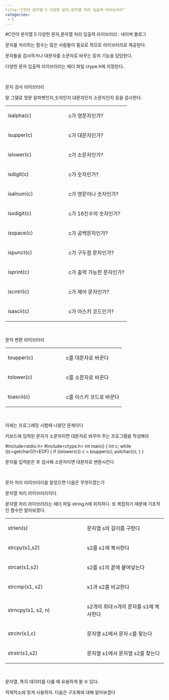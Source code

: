 ```yaml
---
title:"C언어 문자열 5 다양한 문자,문자열 처리 입출력 라이브러리"
categories:
 - C
---
```

#C언어 문자열 5 다양한 문자,문자열 처리 입출력 라이브러리 : 네이버 블로그
<div class="wrap_rabbit pcol2 _param(1) _postViewArea221562663966" id="post-view221562663966">
<!-- Rabbit HTML --><div class="se-viewer se-theme-default" lang="ko-KR">
<!-- SE_DOC_HEADER_END -->
<div class="se-main-container">
<div class="se-component se-text se-l-default" id="SE-86d50f55-24d6-4c6a-a608-0df3dc554050">
<div class="se-component-content">
<div class="se-section se-section-text se-l-default">
<div class="se-module se-module-text"><!-- SE-TEXT { --><p class="se-text-paragraph se-text-paragraph-align-" id="SE-d286af66-9b2f-4954-b65e-cbd285324918" style=""><span class="se-fs- se-ff-" id="SE-9c9fcdbc-493c-4a6c-8ec5-ab184520e8b5" style="">문자를 처리하는 함수는 많은 사람들이 필요로 하므로 라이브러리로 제공된다.</span></p><!-- } SE-TEXT --><!-- SE-TEXT { --><p class="se-text-paragraph se-text-paragraph-align-" id="SE-91a09284-431e-420e-bc68-27f5977b724e" style=""><span class="se-fs- se-ff-" id="SE-c68ae2b6-f7d1-4992-8343-adaea9d7b86f" style="">문자들을 검사하거나 대문자를 소문자로 바꾸는 등의 기능을 담당한다.</span></p><!-- } SE-TEXT --><!-- SE-TEXT { --><p class="se-text-paragraph se-text-paragraph-align-" id="SE-8aacf340-56a1-42ca-9c75-6bb01144beb6" style=""><span class="se-fs- se-ff-" id="SE-484eb2cd-6c1f-4586-98f2-e3188aa531e4" style="">다양한 문자 입출력 라이브러리는 헤더 파일 ctype.h에 지정된다.</span></p><!-- } SE-TEXT --><!-- SE-TEXT { --><p class="se-text-paragraph se-text-paragraph-align-" id="SE-db6f0d2a-752c-4e42-bb61-2dda27dcc353" style=""><span class="se-fs- se-ff-" id="SE-41c1a9c1-e6ca-4a4f-bce8-4495792a06c5" style="">​</span></p><!-- } SE-TEXT --><!-- SE-TEXT { --><p class="se-text-paragraph se-text-paragraph-align-" id="SE-cb7df251-b400-48a5-a739-0b643a984645" style=""><span class="se-fs- se-ff-" id="SE-0ec4a44a-8a8b-40cc-89fd-9845d63d03f5" style="">문자 검사 라이브러리</span></p><!-- } SE-TEXT --><!-- SE-TEXT { --><p class="se-text-paragraph se-text-paragraph-align-" id="SE-9cf13906-4f4e-419d-84b8-75f733d899d3" style=""><span class="se-fs- se-ff-" id="SE-8191ba38-6e3c-4f67-aac1-94f5f9652278" style="">말 그댈로 영문 알파벳인지,숫자인지 대문자인지 소문자인지 등을 검사한다.</span></p><!-- } SE-TEXT --></div>
</div>
</div>
</div> <div class="se-component se-table se-l-default" id="SE-7e7d48e0-8591-49f1-9db5-be39c1ec5b6a">
<div class="se-component-content">
<div class="se-section se-section-table se-l-default se-section-align-" style="width: 100%;">
<div class="se-table-container">
<table class="se-table-content" style="">
<tbody><tr class="se-tr"><td class="se-cell" colspan="1" rowspan="1" style="width: 50.0%; height: 43.0px;  "><div class="se-module se-module-text"><p class="se-text-paragraph se-text-paragraph-align-" id="SE-1d3a876c-0e31-4d6d-b6c1-252c3f953a92" style=""><span class="se-fs- se-ff-" id="SE-6b10dda3-6d5f-4e4b-8f6d-fc1bb0cc4661" style="">isalpha(c)</span></p></div></td><td class="se-cell" colspan="1" rowspan="1" style="width: 50.0%; height: 43.0px;  "><div class="se-module se-module-text"><p class="se-text-paragraph se-text-paragraph-align-" id="SE-24ceaa22-a2bd-49b3-bb4a-b2ed5140a6cb" style=""><span class="se-fs- se-ff-" id="SE-7502eff6-181f-4996-a06e-1c6f99c2e614" style="">c가 영문자인가?</span></p></div></td></tr><tr class="se-tr"><td class="se-cell" colspan="1" rowspan="1" style="width: 50.0%; height: 43.0px;  "><div class="se-module se-module-text"><p class="se-text-paragraph se-text-paragraph-align-" id="SE-9fb968ab-90f6-4c01-ad5d-2ab357d85147" style=""><span class="se-fs- se-ff-" id="SE-09223ea5-6d72-4d4d-9571-9d8f7044807c" style="">isupper(c)</span></p></div></td><td class="se-cell" colspan="1" rowspan="1" style="width: 50.0%; height: 43.0px;  "><div class="se-module se-module-text"><p class="se-text-paragraph se-text-paragraph-align-" id="SE-8ede7238-c6a7-4595-ab68-f3f8819bdfda" style=""><span class="se-fs- se-ff-" id="SE-71a04678-2fe1-45b9-8386-8a5ff0514187" style="">c가 대문자인가?</span></p></div></td></tr><tr class="se-tr"><td class="se-cell" colspan="1" rowspan="1" style="width: 50.0%; height: 43.0px;  "><div class="se-module se-module-text"><p class="se-text-paragraph se-text-paragraph-align-" id="SE-06237fc0-ec95-4f4d-8829-3d81ba87e336" style=""><span class="se-fs- se-ff-" id="SE-455a2d33-8906-4d28-a276-d1d5eecd05d3" style="">islower(c)</span></p></div></td><td class="se-cell" colspan="1" rowspan="1" style="width: 50.0%; height: 43.0px;  "><div class="se-module se-module-text"><p class="se-text-paragraph se-text-paragraph-align-" id="SE-bd976930-122c-4044-8814-e78e602e134d" style=""><span class="se-fs- se-ff-" id="SE-efe496d2-709b-47cc-8628-b468821f2e86" style="">c가 소문자인가?</span></p></div></td></tr><tr class="se-tr"><td class="se-cell" colspan="1" rowspan="1" style="width: 50.0%; height: 43.0px;  "><div class="se-module se-module-text"><p class="se-text-paragraph se-text-paragraph-align-" id="SE-dfcd54b2-4368-4d93-a782-ce60502af9a8" style=""><span class="se-fs- se-ff-" id="SE-fc35a2bf-3f6c-4459-93d1-4c74465e30ba" style="">isdigit(c)</span></p></div></td><td class="se-cell" colspan="1" rowspan="1" style="width: 50.0%; height: 43.0px;  "><div class="se-module se-module-text"><p class="se-text-paragraph se-text-paragraph-align-" id="SE-7e562336-7f68-4dcd-a6c3-1bbfd6f45cfd" style=""><span class="se-fs- se-ff-" id="SE-b5c9d55b-8357-4a5f-9c62-5e4595fb1e25" style="">c가 숫자인가?</span></p></div></td></tr><tr class="se-tr"><td class="se-cell" colspan="1" rowspan="1" style="width: 50.0%; height: 43.0px;  "><div class="se-module se-module-text"><p class="se-text-paragraph se-text-paragraph-align-" id="SE-0660d229-731c-4bc7-bba0-50bbbbd1c069" style=""><span class="se-fs- se-ff-" id="SE-b4e773c6-d2f7-464e-8ba8-f8901e7a9d06" style="">isalnum(c)</span></p></div></td><td class="se-cell" colspan="1" rowspan="1" style="width: 50.0%; height: 43.0px;  "><div class="se-module se-module-text"><p class="se-text-paragraph se-text-paragraph-align-" id="SE-79f95bf4-7b31-4177-888b-39b4aff3df21" style=""><span class="se-fs- se-ff-" id="SE-94c0def7-5440-4e2e-be32-24552e4ec460" style="">c가 영문이나 숫자인가?</span></p></div></td></tr><tr class="se-tr"><td class="se-cell" colspan="1" rowspan="1" style="width: 50.0%; height: 43.0px;  "><div class="se-module se-module-text"><p class="se-text-paragraph se-text-paragraph-align-" id="SE-652bda79-e0d0-4a28-9b81-687461bcda38" style=""><span class="se-fs- se-ff-" id="SE-19bb572b-7bd0-41e0-9038-b67ff952e3c7" style="">isxdigit(c)</span></p></div></td><td class="se-cell" colspan="1" rowspan="1" style="width: 50.0%; height: 43.0px;  "><div class="se-module se-module-text"><p class="se-text-paragraph se-text-paragraph-align-" id="SE-a3d35e7f-f073-4e94-9ce2-da049d891519" style=""><span class="se-fs- se-ff-" id="SE-89451c31-4e1e-40ea-816f-9b1b702cfee9" style="">c가 16진수의 숫자인가?</span></p></div></td></tr><tr class="se-tr"><td class="se-cell" colspan="1" rowspan="1" style="width: 50.0%; height: 43.0px;  "><div class="se-module se-module-text"><p class="se-text-paragraph se-text-paragraph-align-" id="SE-5eba4716-b22d-4af0-81e6-0aff51fe4d87" style=""><span class="se-fs- se-ff-" id="SE-71991def-48d4-48b5-9584-1776adb40fef" style="">isspace(c)</span></p></div></td><td class="se-cell" colspan="1" rowspan="1" style="width: 50.0%; height: 43.0px;  "><div class="se-module se-module-text"><p class="se-text-paragraph se-text-paragraph-align-" id="SE-6a632b3d-0798-4da0-b057-6d6bfe9c301a" style=""><span class="se-fs- se-ff-" id="SE-4e2e4d6f-71ef-4ef9-b69a-593fd0380dee" style="">c가 공백문자인가?</span></p></div></td></tr><tr class="se-tr"><td class="se-cell" colspan="1" rowspan="1" style="width: 50.0%; height: 43.0px;  "><div class="se-module se-module-text"><p class="se-text-paragraph se-text-paragraph-align-" id="SE-ec622ada-ab6f-4323-a12b-af3288250fb9" style=""><span class="se-fs- se-ff-" id="SE-c3efc3a0-5976-4a15-9708-d3f6ae70ae93" style="">ispunct(c)</span></p></div></td><td class="se-cell" colspan="1" rowspan="1" style="width: 50.0%; height: 43.0px;  "><div class="se-module se-module-text"><p class="se-text-paragraph se-text-paragraph-align-" id="SE-cbf15e0f-d073-4c23-9c60-819ee8c4cdc8" style=""><span class="se-fs- se-ff-" id="SE-619c7ba2-12ff-4c74-8076-8b7692b90330" style="">c가 구두점 문자인가?</span></p></div></td></tr><tr class="se-tr"><td class="se-cell" colspan="1" rowspan="1" style="width: 50.0%; height: 43.0px;  "><div class="se-module se-module-text"><p class="se-text-paragraph se-text-paragraph-align-" id="SE-1c38f9eb-5452-4966-b5b6-50a6171efc07" style=""><span class="se-fs- se-ff-" id="SE-45ca1f0d-4116-4a09-ac8e-b2f3e2ecec1a" style="">isprint(c)</span></p></div></td><td class="se-cell" colspan="1" rowspan="1" style="width: 50.0%; height: 43.0px;  "><div class="se-module se-module-text"><p class="se-text-paragraph se-text-paragraph-align-" id="SE-7a488637-6f7f-41c1-98b3-c12d5c28b0a8" style=""><span class="se-fs- se-ff-" id="SE-e2385f1f-f9c0-4514-95ad-21ec261b272b" style="">c가 출력 가능한 문자인가?</span></p></div></td></tr><tr class="se-tr"><td class="se-cell" colspan="1" rowspan="1" style="width: 50.0%; height: 43.0px;  "><div class="se-module se-module-text"><p class="se-text-paragraph se-text-paragraph-align-" id="SE-7f0429c8-f055-44ff-b0ff-33bce4ad1cd6" style=""><span class="se-fs- se-ff-" id="SE-5db7c06c-2706-4034-95a7-ea94a5d70f1a" style="">iscntrl(c)</span></p></div></td><td class="se-cell" colspan="1" rowspan="1" style="width: 50.0%; height: 43.0px;  "><div class="se-module se-module-text"><p class="se-text-paragraph se-text-paragraph-align-" id="SE-d32a9ad7-6f7a-46d6-83ea-68103ad60c10" style=""><span class="se-fs- se-ff-" id="SE-f01bc20e-b26f-4640-a38b-d9ef3e0fb615" style="">c가 제어 문자인가?</span></p></div></td></tr><tr class="se-tr"><td class="se-cell" colspan="1" rowspan="1" style="width: 50.0%; height: 43.0px;  "><div class="se-module se-module-text"><p class="se-text-paragraph se-text-paragraph-align-" id="SE-ba59d08b-c2d6-4d01-b0e4-26f7a644a441" style=""><span class="se-fs- se-ff-" id="SE-ec1d216f-4f13-45cf-99ea-bf856803ebe3" style="">isascii(c)</span></p></div></td><td class="se-cell" colspan="1" rowspan="1" style="width: 50.0%; height: 43.0px;  "><div class="se-module se-module-text"><p class="se-text-paragraph se-text-paragraph-align-" id="SE-8d2c74fa-1b50-4961-b28b-b61c0d432d97" style=""><span class="se-fs- se-ff-" id="SE-c0d46682-59c6-423a-aa72-75cdf02c3268" style="">c가 아스키 코드인가?</span></p></div></td></tr></tbody>
</table>
</div>
</div>
</div>
<script class="__se_module_data" data-module='{"type":"v2_table", "id" : "SE-7e7d48e0-8591-49f1-9db5-be39c1ec5b6a", "data": { "columnCount" : "3" }}' type="text/data"></script>
</div> <div class="se-component se-text se-l-default" id="SE-a8ab67b1-a498-4324-bcc0-cc288b3df8a2">
<div class="se-component-content">
<div class="se-section se-section-text se-l-default">
<div class="se-module se-module-text"><!-- SE-TEXT { --><p class="se-text-paragraph se-text-paragraph-align-" id="SE-c5257c91-8952-44c7-9341-7780c805ac02" style=""><span class="se-fs- se-ff-" id="SE-7d0d6dcf-7bb3-4d3c-a41b-238aba051b47" style="">​</span></p><!-- } SE-TEXT --><!-- SE-TEXT { --><p class="se-text-paragraph se-text-paragraph-align-" id="SE-913bdf0b-c0b5-4668-a1cf-6170408786a4" style=""><span class="se-fs- se-ff-" id="SE-f76b43c1-9539-4f56-961e-9e2ceb59ccfd" style="">문자 변환 라이브러리</span></p><!-- } SE-TEXT --></div>
</div>
</div>
</div> <div class="se-component se-table se-l-default" id="SE-e2b2d085-dc0a-4c1a-8fdd-81da4ca8f41b">
<div class="se-component-content">
<div class="se-section se-section-table se-l-default se-section-align-" style="width: 100%;">
<div class="se-table-container">
<table class="se-table-content" style="">
<tbody><tr class="se-tr"><td class="se-cell" colspan="1" rowspan="1" style="width: 50.0%; height: 43.0px;  "><div class="se-module se-module-text"><p class="se-text-paragraph se-text-paragraph-align-" id="SE-6735f7a8-8d17-4099-9d5e-03399752ae91" style=""><span class="se-fs- se-ff-" id="SE-f7629039-777a-4052-b5b5-cf11408452e7" style="">toupper(c)</span></p></div></td><td class="se-cell" colspan="1" rowspan="1" style="width: 50.0%; height: 43.0px;  "><div class="se-module se-module-text"><p class="se-text-paragraph se-text-paragraph-align-" id="SE-3be807ca-ba99-4041-aa3c-9c0020ec24e5" style=""><span class="se-fs- se-ff-" id="SE-c1bc6e3e-ab60-4a8b-80b7-47cef765bb74" style="">c를 대문자로 바꾼다</span></p></div></td></tr><tr class="se-tr"><td class="se-cell" colspan="1" rowspan="1" style="width: 50.0%; height: 43.0px;  "><div class="se-module se-module-text"><p class="se-text-paragraph se-text-paragraph-align-" id="SE-2dce4e23-fe17-48bf-8fe7-b5d8ea666131" style=""><span class="se-fs- se-ff-" id="SE-7c84c3fa-5234-48d3-a709-06f46e872fa2" style="">tolower(c)</span></p></div></td><td class="se-cell" colspan="1" rowspan="1" style="width: 50.0%; height: 43.0px;  "><div class="se-module se-module-text"><p class="se-text-paragraph se-text-paragraph-align-" id="SE-f0a17306-0a8e-4177-b46b-4bab2a034f1a" style=""><span class="se-fs- se-ff-" id="SE-0e9da80f-f657-4bd1-933e-6efe7a9fd9d1" style="">c를 소문자로 바꾼다</span></p></div></td></tr><tr class="se-tr"><td class="se-cell" colspan="1" rowspan="1" style="width: 50.0%; height: 43.0px;  "><div class="se-module se-module-text"><p class="se-text-paragraph se-text-paragraph-align-" id="SE-6e4d3a29-c69c-4ef8-8d2a-0d644e5fa2ad" style=""><span class="se-fs- se-ff-" id="SE-1ae9de62-2031-464a-9938-5be785b31189" style="">toascii(c)</span></p></div></td><td class="se-cell" colspan="1" rowspan="1" style="width: 50.0%; height: 43.0px;  "><div class="se-module se-module-text"><p class="se-text-paragraph se-text-paragraph-align-" id="SE-fff4af01-48c2-4b1b-87ca-396a877ffb46" style=""><span class="se-fs- se-ff-" id="SE-7ebf1a3b-c8a7-4e16-acaf-1fa8c44c8083" style="">c를 아스키 코드로 바꾼다</span></p></div></td></tr></tbody>
</table>
</div>
</div>
</div>
<script class="__se_module_data" data-module='{"type":"v2_table", "id" : "SE-e2b2d085-dc0a-4c1a-8fdd-81da4ca8f41b", "data": { "columnCount" : "3" }}' type="text/data"></script>
</div> <div class="se-component se-text se-l-default" id="SE-f2b96932-b515-46a8-9e90-fd09a16b6ad8">
<div class="se-component-content">
<div class="se-section se-section-text se-l-default">
<div class="se-module se-module-text"><!-- SE-TEXT { --><p class="se-text-paragraph se-text-paragraph-align-" id="SE-0b79678d-3eea-4233-b672-944f1a961437" style=""><span class="se-fs- se-ff-" id="SE-601608be-43b9-4a38-b08b-192abfe2bcb0" style="">​</span></p><!-- } SE-TEXT --><!-- SE-TEXT { --><p class="se-text-paragraph se-text-paragraph-align-" id="SE-e1ecaa35-615a-4e39-9b53-74c01bc1f3b0" style=""><span class="se-fs- se-ff-" id="SE-4e4e8f37-ebb3-43c1-9134-765eaade1164" style="">아래는 프로그래밍 시험때 나왔던 문제이다</span></p><!-- } SE-TEXT --><!-- SE-TEXT { --><p class="se-text-paragraph se-text-paragraph-align-" id="SE-8ffcb402-a616-45a8-b78e-625446090a8a" style=""><span class="se-fs- se-ff-" id="SE-9e4ae76b-8f4f-41e8-8ce0-a460ad1a9aee" style="">키보드에 입력된 문자가 소문자이면 대문자로 바꾸어 주는 프로그램을 작성해라</span></p><!-- } SE-TEXT --></div>
</div>
</div>
</div> <div class="se-component se-code se-l-default" id="SE-aed7c92e-5a20-421b-9c21-8a10c8fadbce">
<div class="se-component-content">
<div class="se-section se-section-code se-l-default">
<div class="se-module se-module-code se-fs-fs13">
<div class="se-code-source">
<div class="__se_code_view language-javascript">#include&lt;stdio.h&gt;
#include&lt;ctype.h&gt;
int main() {
	int c;
	while ((c=getchar())!=EOF)
	{
		if (islower(c))
			c = toupper(c);
		putchar(c);
	}
}</div>
</div>
</div>
</div>
</div>
<script class="__se_module_data" data-module='{"type":"v2_code", "id" : "SE-aed7c92e-5a20-421b-9c21-8a10c8fadbce"}' type="text/data"></script>
</div> <div class="se-component se-text se-l-default" id="SE-d83005fe-5e5e-4380-9a36-3439b034f1ea">
<div class="se-component-content">
<div class="se-section se-section-text se-l-default">
<div class="se-module se-module-text"><!-- SE-TEXT { --><p class="se-text-paragraph se-text-paragraph-align-" id="SE-2336f325-a168-42bf-9dbf-1a3177e434a1" style=""><span class="se-fs- se-ff-" id="SE-b5cf5254-2d64-4236-b74d-47c31604e010" style="">문자를 입력받은 후 검사해 소문자이면 대문자로 변환시킨다</span></p><!-- } SE-TEXT --><!-- SE-TEXT { --><p class="se-text-paragraph se-text-paragraph-align-" id="SE-fe692ac9-93d4-4840-bd0d-0664c4f2e96c" style=""><span class="se-fs- se-ff-" id="SE-8512c47e-5c05-4046-8b57-3e206e9261c8" style="">​</span></p><!-- } SE-TEXT --><!-- SE-TEXT { --><p class="se-text-paragraph se-text-paragraph-align-" id="SE-7689eb53-68fd-4d7b-95ec-f99e38d0f58d" style=""><span class="se-fs- se-ff-" id="SE-5f5f3a09-933b-43f6-841e-423003bfc555" style="">문자 처리 라이브러리을 알았으면 다음은 무엇이겠는가</span></p><!-- } SE-TEXT --><!-- SE-TEXT { --><p class="se-text-paragraph se-text-paragraph-align-" id="SE-74964e4a-915a-44f4-8a32-0d0c340bfd74" style=""><span class="se-fs- se-ff-" id="SE-63ad769c-e94c-4185-9c7e-e6ac1242796a" style="">문자열 처리 라이브러리이다.</span></p><!-- } SE-TEXT --><!-- SE-TEXT { --><p class="se-text-paragraph se-text-paragraph-align-" id="SE-1a76eac4-49f0-44e2-a9f9-842777a2d7a5" style=""><span class="se-fs- se-ff-" id="SE-387297ef-7b5f-47bf-addb-b8ba7f9532c7" style="">문자열 처리 라이브러리는 헤더 파일 string.h에 위치하다. 또 복잡하기 때문에 기초적인 함수만 알아보겠다.</span></p><!-- } SE-TEXT --></div>
</div>
</div>
</div> <div class="se-component se-table se-l-default" id="SE-56d1b479-fa1f-4c7e-9a48-42728dbc5918">
<div class="se-component-content">
<div class="se-section se-section-table se-l-default se-section-align-" style="width: 100%;">
<div class="se-table-container">
<table class="se-table-content" style="">
<tbody><tr class="se-tr"><td class="se-cell" colspan="1" rowspan="1" style="width: 50.0%; height: 43.0px;  "><div class="se-module se-module-text"><p class="se-text-paragraph se-text-paragraph-align-" id="SE-b3ac8351-c1a3-40fb-aaeb-1c50ce6421c4" style=""><span class="se-fs- se-ff-" id="SE-369dd5d4-767b-48e2-abcd-9b091940f267" style="">strlen(s)</span></p></div></td><td class="se-cell" colspan="1" rowspan="1" style="width: 50.0%; height: 43.0px;  "><div class="se-module se-module-text"><p class="se-text-paragraph se-text-paragraph-align-" id="SE-ffbb8208-c8e2-4162-9aee-c056646135ff" style=""><span class="se-fs- se-ff-" id="SE-537b5791-667d-4fa8-9eaa-6d492f948553" style="">문자열 s의 길이를 구한다</span></p></div></td></tr><tr class="se-tr"><td class="se-cell" colspan="1" rowspan="1" style="width: 50.0%; height: 43.0px;  "><div class="se-module se-module-text"><p class="se-text-paragraph se-text-paragraph-align-" id="SE-7238d2bb-8189-4cdb-9ff9-47d5e5c3d7ae" style=""><span class="se-fs- se-ff-" id="SE-80c213a4-43c8-4f09-bb88-ee556450ca91" style="">strcpy(s1,s2)</span></p></div></td><td class="se-cell" colspan="1" rowspan="1" style="width: 50.0%; height: 43.0px;  "><div class="se-module se-module-text"><p class="se-text-paragraph se-text-paragraph-align-" id="SE-b14adbfa-a272-43ef-8c5f-62ca25cdae8f" style=""><span class="se-fs- se-ff-" id="SE-c04490d6-1170-42a3-b1df-2f33a0000a7b" style="">s2를 s1에 복사한다</span></p></div></td></tr><tr class="se-tr"><td class="se-cell" colspan="1" rowspan="1" style="width: 50.0%; height: 43.0px;  "><div class="se-module se-module-text"><p class="se-text-paragraph se-text-paragraph-align-" id="SE-a7c293c9-341b-471c-9487-229ba8b2d772" style=""><span class="se-fs- se-ff-" id="SE-7c28edad-4922-4d92-8ab3-d9233f320e2c" style="">strcat(s1,s2)</span></p></div></td><td class="se-cell" colspan="1" rowspan="1" style="width: 50.0%; height: 43.0px;  "><div class="se-module se-module-text"><p class="se-text-paragraph se-text-paragraph-align-" id="SE-702611e3-c5da-4d11-88d3-8762cd2d8d32" style=""><span class="se-fs- se-ff-" id="SE-9db3a4a3-5eea-40c1-9865-86f2124a1e84" style="">s2를 s1의 끝에 붙여넣는다</span></p></div></td></tr><tr class="se-tr"><td class="se-cell" colspan="1" rowspan="1" style="width: 50.0%; height: 43.0px;  "><div class="se-module se-module-text"><p class="se-text-paragraph se-text-paragraph-align-" id="SE-ccc3fa20-0d22-41c2-839d-04fadfffe256" style=""><span class="se-fs- se-ff-" id="SE-685bd064-f3d3-4627-b781-333d5b51a3fa" style="">strcmp(s1, s2)</span></p></div></td><td class="se-cell" colspan="1" rowspan="1" style="width: 50.0%; height: 43.0px;  "><div class="se-module se-module-text"><p class="se-text-paragraph se-text-paragraph-align-" id="SE-97ceb5c1-cbc6-4c79-a82b-89db3d2a2d4f" style=""><span class="se-fs- se-ff-" id="SE-f16a7529-bf5f-4333-9aaa-a29018ca3c18" style="">s1과 s2를 비교한다</span></p></div></td></tr><tr class="se-tr"><td class="se-cell" colspan="1" rowspan="1" style="width: 50.0%; height: 43.0px;  "><div class="se-module se-module-text"><p class="se-text-paragraph se-text-paragraph-align-" id="SE-3cdd405d-6a52-4f6d-b8d8-5191d03f67b9" style=""><span class="se-fs- se-ff-" id="SE-ad83b624-17fd-4818-bdf9-37e81c4468cb" style="">strncpy(s1, s2, n)</span></p></div></td><td class="se-cell" colspan="1" rowspan="1" style="width: 50.0%; height: 43.0px;  "><div class="se-module se-module-text"><p class="se-text-paragraph se-text-paragraph-align-" id="SE-2b6e5c0c-ebf2-4b52-a5ba-b55f6bee4a05" style=""><span class="se-fs- se-ff-" id="SE-af0e70da-c8fb-4fc9-a8fa-7cc6e9da4af7" style="">s2개의 최대 n개의 문자를 s1에 복사한다</span></p></div></td></tr><tr class="se-tr"><td class="se-cell" colspan="1" rowspan="1" style="width: 50.0%; height: 43.0px;  "><div class="se-module se-module-text"><p class="se-text-paragraph se-text-paragraph-align-" id="SE-b119126e-e88c-4b96-b80b-a82eab15c063" style=""><span class="se-fs- se-ff-" id="SE-8f2844b6-d9fe-4629-95db-d682da97ff5a" style="">strchr(s1,c)</span></p></div></td><td class="se-cell" colspan="1" rowspan="1" style="width: 50.0%; height: 43.0px;  "><div class="se-module se-module-text"><p class="se-text-paragraph se-text-paragraph-align-" id="SE-6c8fff92-cf65-4199-90e9-d6c63f7a863f" style=""><span class="se-fs- se-ff-" id="SE-6ca1a458-c685-46ea-981d-17b8397c9c1f" style="">문자열 s1에서 문자 c를 찾는다</span></p></div></td></tr><tr class="se-tr"><td class="se-cell" colspan="1" rowspan="1" style="width: 50.0%; height: 43.0px;  "><div class="se-module se-module-text"><p class="se-text-paragraph se-text-paragraph-align-" id="SE-d2fcf01f-57a5-4ee3-bf97-a7eb2f96d7a6" style=""><span class="se-fs- se-ff-" id="SE-e2bd8ac2-dc51-4808-9e8e-394d817456c3" style="">strstr(s1,s2)</span></p></div></td><td class="se-cell" colspan="1" rowspan="1" style="width: 50.0%; height: 43.0px;  "><div class="se-module se-module-text"><p class="se-text-paragraph se-text-paragraph-align-" id="SE-2d667f48-f664-4827-833a-01cc5f82b74d" style=""><span class="se-fs- se-ff-" id="SE-c1e9f169-a565-4766-a637-dc10ff3a865a" style="">문자열 s1에서 문자열 s2를 찾는다</span></p></div></td></tr></tbody>
</table>
</div>
</div>
</div>
<script class="__se_module_data" data-module='{"type":"v2_table", "id" : "SE-56d1b479-fa1f-4c7e-9a48-42728dbc5918", "data": { "columnCount" : "3" }}' type="text/data"></script>
</div> <div class="se-component se-text se-l-default" id="SE-943e2d0d-bda5-4758-9a72-b37cef916fcb">
<div class="se-component-content">
<div class="se-section se-section-text se-l-default">
<div class="se-module se-module-text"><!-- SE-TEXT { --><p class="se-text-paragraph se-text-paragraph-align-" id="SE-5ca27b8a-6110-46e4-b5d0-f5f7eee7545e" style=""><span class="se-fs- se-ff-" id="SE-9ee90f6d-46f5-4105-a2de-516b4a908980" style="">​</span></p><!-- } SE-TEXT --><!-- SE-TEXT { --><p class="se-text-paragraph se-text-paragraph-align-" id="SE-f2a8d147-d6c7-449d-a5eb-d295026c1b5d" style=""><span class="se-fs- se-ff-" id="SE-3949c71a-ba86-4730-9862-c1b6cc8fa83d" style="">문자열, 특히 데이터를 다룰 때 유용하게 쓸 수 있다.</span></p><!-- } SE-TEXT --><!-- SE-TEXT { --><p class="se-text-paragraph se-text-paragraph-align-" id="SE-c1b0b1da-b9dc-47bf-8c81-ff089afe56e0" style=""><span class="se-fs- se-ff-" id="SE-09817889-cf2e-47c3-970f-517fbb009535" style="">적재적소에 맞게 사용하자. 다음은 구조체에 대해 알아보겠다</span></p><!-- } SE-TEXT --></div>
</div>
</div>
</div> </div>
</div>
</div>